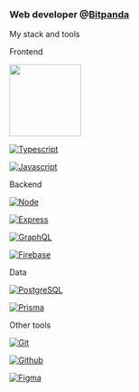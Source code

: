 ### Web developer @[Bitpanda](https://bitpanda.com)

My stack and tools

Frontend

[<img src="https://user-images.githubusercontent.com/41586405/185258898-fc01e4bd-6a09-4ca1-a2e2-256233d1fb70.png" width="127">
](https://angular.io/)

[![Typescript](https://user-images.githubusercontent.com/41586405/185259071-bba7dcb6-eba2-4032-96c1-4d6a5b5ac0b5.svg)](https://www.typescriptlang.org/)

[![Javascript](https://user-images.githubusercontent.com/41586405/185259118-b4151715-89b1-401f-a7a1-8baf3b3d9391.svg)](https://js.org/)

Backend

[![Node](https://user-images.githubusercontent.com/41586405/185259244-62facbbd-74ed-4996-83c8-b48114e4193f.svg)](https://nodejs.de)

[![Express](https://user-images.githubusercontent.com/41586405/185259429-bc51219f-7769-42b0-bf14-806618752a2e.svg
)](https://expressjs.com/)

[![GraphQL](https://user-images.githubusercontent.com/41586405/185259286-5a81f2c5-708c-4a0d-a97f-684165256919.svg)](https://graphql.org/)

[![Firebase](https://user-images.githubusercontent.com/41586405/185259326-deddd47a-2be1-4bd2-be30-37b54cbf7c4b.svg)](https://firebase.google.com/)


Data

[![PostgreSQL](https://user-images.githubusercontent.com/41586405/185259596-1771d3dd-2cd9-4c10-ba14-b53db617f4da.svg)](https://www.postgresql.org/)

[![Prisma](https://user-images.githubusercontent.com/41586405/185259286-5a81f2c5-708c-4a0d-a97f-684165256919.svg)](https://www.prisma.io/)


Other tools

[![Git](https://user-images.githubusercontent.com/41586405/185259576-462c8f32-1bba-4b42-982d-87203c800a1a.svg)](https://git-scm.com/)

[![Github](https://user-images.githubusercontent.com/41586405/185259580-c34528c3-3c05-4cbb-b1c0-6df06ce4a11a.svg)](https://github.com/)

[![Figma](https://user-images.githubusercontent.com/41586405/185259600-96ba2297-22e6-4e14-a323-499f607d996e.svg)](https://www.figma.com/)





<!--
**markthieu/markthieu** is a ✨ _special_ ✨ repository because its `README.md` (this file) appears on your GitHub profile.

Here are some ideas to get you started:

- 🔭 I’m currently working on ...
- 🌱 I’m currently learning ...
- 👯 I’m looking to collaborate on ...
- 🤔 I’m looking for help with ...
- 💬 Ask me about ...
- 📫 How to reach me: ...
- 😄 Pronouns: ...
- ⚡ Fun fact: ...
-->
